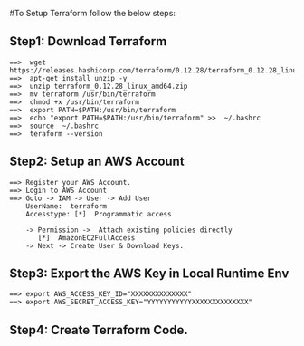 #To Setup Terraform follow the below steps: 

## Step1: Download Terraform
```
==>  wget https://releases.hashicorp.com/terraform/0.12.28/terraform_0.12.28_linux_amd64.zip
==>  apt-get install unzip -y 
==>  unzip terraform_0.12.28_linux_amd64.zip 
==>  mv terraform /usr/bin/terraform
==>  chmod +x /usr/bin/terraform
==>  export PATH=$PATH:/usr/bin/terraform
==>  echo "export PATH=$PATH:/usr/bin/terraform" >>  ~/.bashrc
==>  source  ~/.bashrc
==>  teraform --version
```

## Step2: Setup an AWS Account 
```
==> Register your AWS Account. 
==> Login to AWS Account 
==> Goto -> IAM -> User -> Add User
    UserName:  terraform
    Accesstype: [*]  Programmatic access

    -> Permission ->  Attach existing policies directly 
       [*]  AmazonEC2FullAccess
    -> Next -> Create User & Download Keys. 
```

## Step3: Export the AWS Key in Local Runtime Env 
```
==> export AWS_ACCESS_KEY_ID="XXXXXXXXXXXXXX"
==> export AWS_SECRET_ACCESS_KEY="YYYYYYYYYYYXXXXXXXXXXXXXX"
```
## Step4: Create Terraform Code. 


